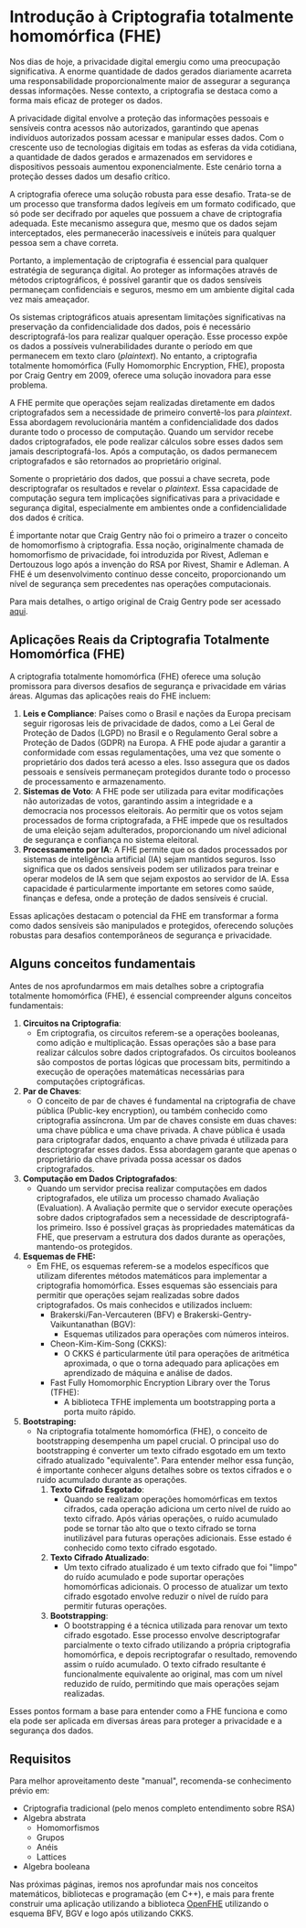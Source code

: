# Introdução à Criptografia totalmente homomórfica (FHE)

Nos dias de hoje, a privacidade digital emergiu como uma preocupação significativa. A enorme quantidade de dados gerados diariamente acarreta uma responsabilidade proporcionalmente maior de assegurar a segurança dessas informações. Nesse contexto, a criptografia se destaca como a forma mais eficaz de proteger os dados.

A privacidade digital envolve a proteção das informações pessoais e sensíveis contra acessos não autorizados, garantindo que apenas indivíduos autorizados possam acessar e manipular esses dados. Com o crescente uso de tecnologias digitais em todas as esferas da vida cotidiana, a quantidade de dados gerados e armazenados em servidores e dispositivos pessoais aumentou exponencialmente. Este cenário torna a proteção desses dados um desafio crítico.

A criptografia oferece uma solução robusta para esse desafio. Trata-se de um processo que transforma dados legíveis em um formato codificado, que só pode ser decifrado por aqueles que possuem a chave de criptografia adequada. Este mecanismo assegura que, mesmo que os dados sejam interceptados, eles permanecerão inacessíveis e inúteis para qualquer pessoa sem a chave correta.

Portanto, a implementação de criptografia é essencial para qualquer estratégia de segurança digital. Ao proteger as informações através de métodos criptográficos, é possível garantir que os dados sensíveis permaneçam confidenciais e seguros, mesmo em um ambiente digital cada vez mais ameaçador.

Os sistemas criptográficos atuais apresentam limitações significativas na preservação da confidencialidade dos dados, pois é necessário descriptografá-los para realizar qualquer operação. Esse processo expõe os dados a possíveis vulnerabilidades durante o período em que permanecem em texto claro (_plaintext_). No entanto, a criptografia totalmente homomórfica (Fully Homomorphic Encryption, FHE), proposta por Craig Gentry em 2009, oferece uma solução inovadora para esse problema.

A FHE permite que operações sejam realizadas diretamente em dados criptografados sem a necessidade de primeiro convertê-los para _plaintext_. Essa abordagem revolucionária mantém a confidencialidade dos dados durante todo o processo de computação. Quando um servidor recebe dados criptografados, ele pode realizar cálculos sobre esses dados sem jamais descriptografá-los. Após a computação, os dados permanecem criptografados e são retornados ao proprietário original.

Somente o proprietário dos dados, que possui a chave secreta, pode descriptografar os resultados e revelar o _plaintext_. Essa capacidade de computação segura tem implicações significativas para a privacidade e segurança digital, especialmente em ambientes onde a confidencialidade dos dados é crítica.

É importante notar que Craig Gentry não foi o primeiro a trazer o conceito de homomorfismo à criptografia. Essa noção, originalmente chamada de homomorfismo de privacidade, foi introduzida por Rivest, Adleman e Dertouzous logo após a invenção do RSA por Rivest, Shamir e Adleman. A FHE é um desenvolvimento contínuo desse conceito, proporcionando um nível de segurança sem precedentes nas operações computacionais.

Para mais detalhes, o artigo original de Craig Gentry pode ser acessado [aqui](https://crypto.stanford.edu/craig/craig-thesis.pdf).

## **Aplicações Reais da Criptografia Totalmente Homomórfica (FHE)**

A criptografia totalmente homomórfica (FHE) oferece uma solução promissora para diversos desafios de segurança e privacidade em várias áreas. Algumas das aplicações reais do FHE incluem:

1. **Leis e Compliance**: Países como o Brasil e nações da Europa precisam seguir rigorosas leis de privacidade de dados, como a Lei Geral de Proteção de Dados (LGPD) no Brasil e o Regulamento Geral sobre a Proteção de Dados (GDPR) na Europa. A FHE pode ajudar a garantir a conformidade com essas regulamentações, uma vez que somente o proprietário dos dados terá acesso a eles. Isso assegura que os dados pessoais e sensíveis permaneçam protegidos durante todo o processo de processamento e armazenamento.
2. **Sistemas de Voto**: A FHE pode ser utilizada para evitar modificações não autorizadas de votos, garantindo assim a integridade e a democracia nos processos eleitorais. Ao permitir que os votos sejam processados de forma criptografada, a FHE impede que os resultados de uma eleição sejam adulterados, proporcionando um nível adicional de segurança e confiança no sistema eleitoral.
3. **Processamento por IA**: A FHE permite que os dados processados por sistemas de inteligência artificial (IA) sejam mantidos seguros. Isso significa que os dados sensíveis podem ser utilizados para treinar e operar modelos de IA sem que sejam expostos ao servidor de IA. Essa capacidade é particularmente importante em setores como saúde, finanças e defesa, onde a proteção de dados sensíveis é crucial.

Essas aplicações destacam o potencial da FHE em transformar a forma como dados sensíveis são manipulados e protegidos, oferecendo soluções robustas para desafios contemporâneos de segurança e privacidade.

## Alguns conceitos fundamentais

Antes de nos aprofundarmos em mais detalhes sobre a criptografia totalmente homomórfica (FHE), é essencial compreender alguns conceitos fundamentais:

1. **Circuitos na Criptografia**:
   * Em criptografia, os circuitos referem-se a operações booleanas, como adição e multiplicação. Essas operações são a base para realizar cálculos sobre dados criptografados. Os circuitos booleanos são compostos de portas lógicas que processam bits, permitindo a execução de operações matemáticas necessárias para computações criptográficas.
2. **Par de Chaves**:
   * O conceito de par de chaves é fundamental na criptografia de chave pública (Public-key encryption), ou também conhecido como criptografia assíncrona. Um par de chaves consiste em duas chaves: uma chave pública e uma chave privada. A chave pública é usada para criptografar dados, enquanto a chave privada é utilizada para descriptografar esses dados. Essa abordagem garante que apenas o proprietário da chave privada possa acessar os dados criptografados.
3. **Computação em Dados Criptografados**:
   * Quando um servidor precisa realizar computações em dados criptografados, ele utiliza um processo chamado Avaliação (Evaluation). A Avaliação permite que o servidor execute operações sobre dados criptografados sem a necessidade de descriptografá-los primeiro. Isso é possível graças às propriedades matemáticas da FHE, que preservam a estrutura dos dados durante as operações, mantendo-os protegidos.
4. **Esquemas de FHE:**
   * Em FHE, os esquemas referem-se a modelos específicos que utilizam diferentes métodos matemáticos para implementar a criptografia homomórfica. Esses esquemas são essenciais para permitir que operações sejam realizadas sobre dados criptografados. Os mais conhecidos e utilizados incluem:
     * Brakerski/Fan-Vercauteren (BFV) e Brakerski-Gentry-Vaikuntanathan (BGV):
       * Esquemas utilizados para operações com números inteiros.
     * Cheon-Kim-Kim-Song (CKKS):
       * O CKKS é particularmente útil para operações de aritmética aproximada, o que o torna adequado para aplicações em aprendizado de máquina e análise de dados.
     * Fast Fully Homomorphic Encryption Library over the Torus (TFHE):
       * A biblioteca TFHE implementa um bootstrapping porta a porta muito rápido.
5. **Bootstraping:**
   * Na criptografia totalmente homomórfica (FHE), o conceito de bootstrapping desempenha um papel crucial. O principal uso do bootstrapping é converter um texto cifrado esgotado em um texto cifrado atualizado "equivalente". Para entender melhor essa função, é importante conhecer alguns detalhes sobre os textos cifrados e o ruído acumulado durante as operações.
     1. **Texto Cifrado Esgotado**:
        * Quando se realizam operações homomórficas em textos cifrados, cada operação adiciona um certo nível de ruído ao texto cifrado. Após várias operações, o ruído acumulado pode se tornar tão alto que o texto cifrado se torna inutilizável para futuras operações adicionais. Esse estado é conhecido como texto cifrado esgotado.
     2. **Texto Cifrado Atualizado**:
        * Um texto cifrado atualizado é um texto cifrado que foi "limpo" do ruído acumulado e pode suportar operações homomórficas adicionais. O processo de atualizar um texto cifrado esgotado envolve reduzir o nível de ruído para permitir futuras operações.
     3. **Bootstrapping**:
        * O bootstrapping é a técnica utilizada para renovar um texto cifrado esgotado. Esse processo envolve descriptografar parcialmente o texto cifrado utilizando a própria criptografia homomórfica, e depois recriptografar o resultado, removendo assim o ruído acumulado. O texto cifrado resultante é funcionalmente equivalente ao original, mas com um nível reduzido de ruído, permitindo que mais operações sejam realizadas.

Esses pontos formam a base para entender como a FHE funciona e como ela pode ser aplicada em diversas áreas para proteger a privacidade e a segurança dos dados.

## Requisitos

Para melhor aproveitamento deste "manual", recomenda-se conhecimento prévio em:

* Criptografia tradicional (pelo menos completo entendimento sobre RSA)
* Algebra abstrata
  * Homomorfismos
  * Grupos
  * Anéis
  * Lattices
* Algebra booleana

Nas próximas páginas, iremos nos aprofundar mais nos conceitos matemáticos, bibliotecas e programação (em C++), e mais para frente construir uma aplicação utilizando a biblioteca [OpenFHE](https://github.com/openfheorg/openfhe-development) utilizando o esquema BFV, BGV e logo após utilizando CKKS.
